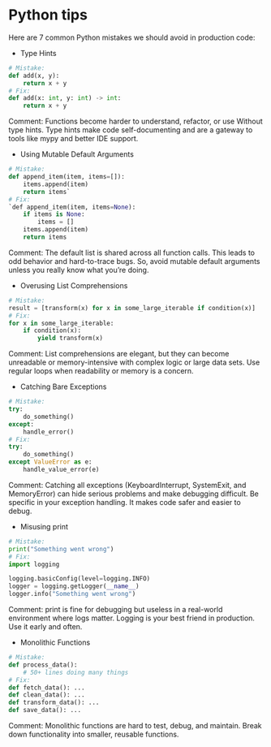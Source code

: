 # Python tips
Here are 7 common Python mistakes we should avoid in production code:
- Type Hints
```python
# Mistake:
def add(x, y):
    return x + y
# Fix:
def add(x: int, y: int) -> int:
    return x + y
```
Comment: Functions become harder to understand, refactor, or use Without type hints. Type hints make code self-documenting and are a gateway to tools like mypy and better IDE support.
- Using Mutable Default Arguments
```python
# Mistake:
def append_item(item, items=[]):
    items.append(item)
    return items`
# Fix:
`def append_item(item, items=None):
    if items is None:
        items = []
    items.append(item)
    return items
```
Comment: The default list is shared across all function calls. This leads to odd behavior and hard-to-trace bugs. So, avoid mutable default arguments unless you really know what you’re doing.
- Overusing List Comprehensions
```python
# Mistake:
result = [transform(x) for x in some_large_iterable if condition(x)]
# Fix:
for x in some_large_iterable:
    if condition(x):
        yield transform(x)
```
Comment: List comprehensions are elegant, but they can become unreadable or memory-intensive with complex logic or large data sets. Use regular loops when readability or memory is a concern.
- Catching Bare Exceptions
```python
# Mistake:
try:
    do_something()
except:
    handle_error()
# Fix:
try:
    do_something()
except ValueError as e:
    handle_value_error(e)
```
Comment: Catching all exceptions (KeyboardInterrupt, SystemExit, and MemoryError) can hide serious problems and make debugging difficult. Be specific in your exception handling. It makes code safer and easier to debug.
- Misusing print
```python
# Mistake:
print("Something went wrong")
# Fix:
import logging

logging.basicConfig(level=logging.INFO)
logger = logging.getLogger(__name__)
logger.info("Something went wrong")
```
Comment: print is fine for debugging but useless in a real-world environment where logs matter. Logging is your best friend in production. Use it early and often.
- Monolithic Functions
```python
# Mistake:
def process_data():
    # 50+ lines doing many things
# Fix:
def fetch_data(): ...
def clean_data(): ...
def transform_data(): ...
def save_data(): ...
```
Comment: Monolithic functions are hard to test, debug, and maintain. Break down functionality into smaller, reusable functions.